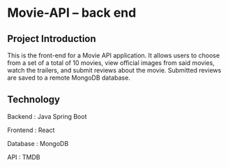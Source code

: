 # Movie-API – back end


## Project Introduction
This is the front-end for a Movie API application. It allows users to choose from a set of a total of 10 movies, view official images from said movies, watch the trailers, and submit reviews about the movie. Submitted reviews are saved to a remote MongoDB database.

## Technology
Backend  : Java Spring Boot

Frontend : React

Database : MongoDB

API      : TMDB
